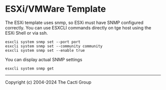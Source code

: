 # ESXi/VMWare Template

The ESXi template uses snmp, so ESXi must have SNMP configured correctly.
You can use ESXCLI commands directly on tge host using the ESXi Shell
or via ssh.

```console
esxcli system snmp set --port port
esxcli system snmp set --community community
esxcli system snmp set --enable true
```

You can display actual SNMP settings
```console
esxcli system snmp get
```

---

Copyright (c) 2004-2024 The Cacti Group
